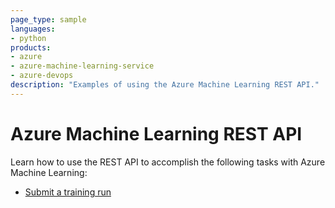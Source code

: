 ```yaml
---
page_type: sample
languages:
- python
products:
- azure
- azure-machine-learning-service
- azure-devops
description: "Examples of using the Azure Machine Learning REST API."
---
```


# Azure Machine Learning REST API

Learn how to use the REST API to accomplish the following tasks with Azure Machine Learning:

* [Submit a training run](https://github.com/microsoft/mlops/tree/master/examples/azureml-rest-api/rest-submit-run.md)
